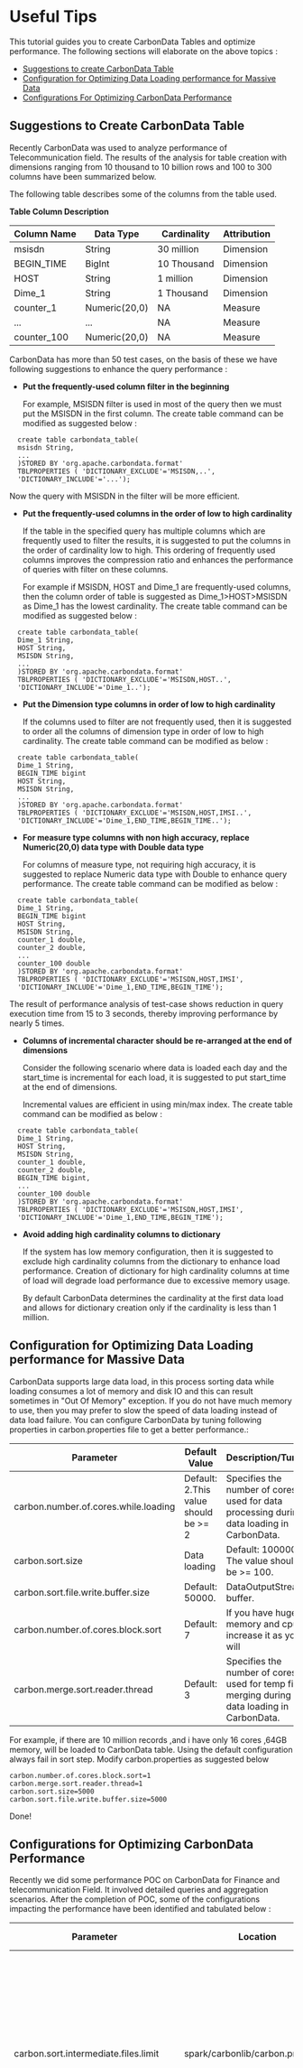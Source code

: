<!--
    Licensed to the Apache Software Foundation (ASF) under one
    or more contributor license agreements.  See the NOTICE file
    distributed with this work for additional information
    regarding copyright ownership.  The ASF licenses this file
    to you under the Apache License, Version 2.0 (the
    "License"); you may not use this file except in compliance
    with the License.  You may obtain a copy of the License at

      http://www.apache.org/licenses/LICENSE-2.0

    Unless required by applicable law or agreed to in writing,
    software distributed under the License is distributed on an
    "AS IS" BASIS, WITHOUT WARRANTIES OR CONDITIONS OF ANY
    KIND, either express or implied.  See the License for the
    specific language governing permissions and limitations
    under the License.
-->

# Useful Tips
This tutorial guides you to create CarbonData Tables and optimize performance.
The following sections will elaborate on the above topics :

* [Suggestions to create CarbonData Table](#suggestions-to-create-carbondata-table)
* [Configuration for Optimizing Data Loading performance for Massive Data](#configuration-for-optimizing-data-loading-performance-for-massive-data)
* [Configurations For Optimizing CarbonData Performance](#configurations-for-optimizing-carbondata-performance)

## Suggestions to Create CarbonData Table

Recently CarbonData was used to analyze performance of Telecommunication field.
The results of the analysis for table creation with dimensions ranging from
10 thousand to 10 billion rows and 100 to 300 columns have been summarized below.  

The following table describes some of the columns from the table used.
 
 
**Table Column Description**

| Column Name | Data Type     | Cardinality | Attribution |
|-------------|---------------|-------------|-------------|
| msisdn      | String        | 30 million  | Dimension   |
| BEGIN_TIME  | BigInt        | 10 Thousand | Dimension   |
| HOST        | String        | 1 million   | Dimension   |
| Dime_1      | String        | 1 Thousand  | Dimension   |
| counter_1   | Numeric(20,0) | NA          | Measure     |
| ...         | ...           | NA          | Measure     |
| counter_100 | Numeric(20,0) | NA          | Measure     |

CarbonData has more than 50 test cases, on the basis of these we have following suggestions to enhance the query performance :



* **Put the frequently-used column filter in the beginning**

  For example, MSISDN filter is used in most of the query then we must put the MSISDN in the first column. 
The create table command can be modified as suggested below :

```
  create table carbondata_table(
  msisdn String,
  ...
  )STORED BY 'org.apache.carbondata.format' 
  TBLPROPERTIES ( 'DICTIONARY_EXCLUDE'='MSISDN,..',
  'DICTIONARY_INCLUDE'='...');
```
  
  Now the query with MSISDN in the filter will be more efficient.


* **Put the frequently-used columns in the order of low to high cardinality**
  
  If the table in the specified query has multiple columns which are frequently used to filter the results, it is suggested to put
  the columns in the order of cardinality low to high. This ordering of frequently used columns improves the compression ratio and 
  enhances the performance of queries with filter on these columns.
  
  For example if MSISDN, HOST and Dime_1 are frequently-used columns, then the column order of table is suggested as 
  Dime_1>HOST>MSISDN as Dime_1 has the lowest cardinality. 
  The create table command can be modified as suggested below :

```
  create table carbondata_table(
  Dime_1 String,
  HOST String,
  MSISDN String,
  ...
  )STORED BY 'org.apache.carbondata.format' 
  TBLPROPERTIES ( 'DICTIONARY_EXCLUDE'='MSISDN,HOST..',
  'DICTIONARY_INCLUDE'='Dime_1..');
```


* **Put the Dimension type columns in order of low to high cardinality**

  If the columns used to filter are not frequently used, then it is suggested to order all the columns of dimension type in order of low to high cardinality.
The create table command can be modified as below :

```
  create table carbondata_table(
  Dime_1 String,
  BEGIN_TIME bigint
  HOST String,
  MSISDN String,
  ...
  )STORED BY 'org.apache.carbondata.format' 
  TBLPROPERTIES ( 'DICTIONARY_EXCLUDE'='MSISDN,HOST,IMSI..',
  'DICTIONARY_INCLUDE'='Dime_1,END_TIME,BEGIN_TIME..');
```


* **For measure type columns with non high accuracy, replace Numeric(20,0) data type with Double data type**

  For columns of measure type, not requiring high accuracy, it is suggested to replace Numeric data type with Double to enhance 
query performance. The create table command can be modified as below :

```
  create table carbondata_table(
  Dime_1 String,
  BEGIN_TIME bigint
  HOST String,
  MSISDN String,
  counter_1 double,
  counter_2 double,
  ...
  counter_100 double
  )STORED BY 'org.apache.carbondata.format' 
  TBLPROPERTIES ( 'DICTIONARY_EXCLUDE'='MSISDN,HOST,IMSI',
  'DICTIONARY_INCLUDE'='Dime_1,END_TIME,BEGIN_TIME');
```
  The result of performance analysis of test-case shows reduction in query execution time from 15 to 3 seconds, thereby improving performance by nearly 5 times.

 
* **Columns of incremental character should be re-arranged at the end of dimensions**

  Consider the following scenario where data is loaded each day and the start_time is incremental for each load, it is
suggested to put start_time at the end of dimensions. 

  Incremental values are efficient in using min/max index. The create table command can be modified as below :

```
  create table carbondata_table(
  Dime_1 String,
  HOST String,
  MSISDN String,
  counter_1 double,
  counter_2 double,
  BEGIN_TIME bigint,
  ...
  counter_100 double
  )STORED BY 'org.apache.carbondata.format' 
  TBLPROPERTIES ( 'DICTIONARY_EXCLUDE'='MSISDN,HOST,IMSI',
  'DICTIONARY_INCLUDE'='Dime_1,END_TIME,BEGIN_TIME'); 
```


* **Avoid adding high cardinality columns to dictionary**

  If the system has low memory configuration, then it is suggested to exclude high cardinality columns from the dictionary to 
enhance load performance. Creation of  dictionary for high cardinality columns at time of load will degrade load performance due to 
excessive memory usage. 

  By default CarbonData determines the cardinality at the first data load and allows for dictionary creation only if the cardinality is less than
1 million.



## Configuration for Optimizing Data Loading performance for Massive Data


 CarbonData supports large data load, in this process sorting data while loading consumes a lot of memory and disk IO and
 this can result sometimes in "Out Of Memory" exception.
 If you do not have much memory to use, then you may prefer to slow the speed of data loading instead of data load failure.
 You can configure CarbonData by tuning following properties in carbon.properties file to get a better performance.:

| Parameter | Default Value | Description/Tuning |
|-----------|-------------|--------|
|carbon.number.of.cores.while.loading|Default: 2.This value should be >= 2|Specifies the number of cores used for data processing during data loading in CarbonData. |
|carbon.sort.size|Data loading|Default: 100000. The value should be >= 100.|Threshhold to write local file in sort step when loading data|
|carbon.sort.file.write.buffer.size|Default:  50000.|DataOutputStream buffer. |
|carbon.number.of.cores.block.sort|Default: 7 | If you have huge memory and cpus, increase it as you will|
|carbon.merge.sort.reader.thread|Default: 3 |Specifies the number of cores used for temp file merging during data loading in CarbonData.|

For example, if there are  10 million records ,and i have only 16 cores ,64GB memory, will be loaded to CarbonData table.
Using the default configuration  always fail in sort step. Modify carbon.properties as suggested below


```
carbon.number.of.cores.block.sort=1
carbon.merge.sort.reader.thread=1
carbon.sort.size=5000
carbon.sort.file.write.buffer.size=5000
```

Done!


## Configurations for Optimizing CarbonData Performance

Recently we did some performance POC on CarbonData for Finance and telecommunication Field. It involved detailed queries and aggregation 
scenarios. After the completion of POC, some of the configurations impacting the performance have been identified and tabulated below :

| Parameter | Location | Used For  | Description | Tuning |
|----------------------------------------------|-----------------------------------|---------------------------|----------------------------------------------------------------------------------------------------------------------------------------------------------------------------------|------------------------------------------------------------------------------------------------------------------------------------------------------------------------------------------------------------------------------------------------------------------------------------------------------------------------------------------------------------------------------------------------------------------------------------------------------------------------------------------------------------------------------------------------------------------------------------------------------------------------------------------------|
| carbon.sort.intermediate.files.limit | spark/carbonlib/carbon.properties | Data loading | During the loading of data, local temp is used to sort the data. This number specifies the minimum number of intermediate files after which the  merge sort has to be initiated. | Increasing the parameter to a higher value will improve the load performance. For example, when we increase the value from 20 to 100, it increases the data load performance from 35MB/S to more than 50MB/S. Higher values of this parameter consumes  more memory during the load. |
| carbon.number.of.cores.while.loading | spark/carbonlib/carbon.properties | Data loading | Specifies the number of cores used for data processing during data loading in CarbonData. | If you have more number of CPUs, then you can increase the number of CPUs, which will increase the performance. For example if we increase the value from 2 to 4 then the CSV reading performance can increase about 1 times |
| carbon.compaction.level.threshold | spark/carbonlib/carbon.properties | Data loading and Querying | For minor compaction, specifies the number of segments to be merged in stage 1 and number of compacted segments to be merged in stage 2. | Each CarbonData load will create one segment, if every load is small in size it will generate many small file over a period of time impacting the query performance. Configuring this parameter will merge the small segment to one big segment which will sort the data and improve the performance. For Example in one telecommunication scenario, the performance improves about 2 times after minor compaction. |
| spark.sql.shuffle.partitions | spark/con/spark-defaults.conf | Querying | The number of task started when spark shuffle. | The value can be 1 to 2 times as much as the executor cores. In an aggregation scenario, reducing the number from 200 to 32 reduced the query time from 17 to 9 seconds. |
| num-executors/executor-cores/executor-memory | spark/con/spark-defaults.conf | Querying | The number of executors, CPU cores, and memory used for CarbonData query. | In the bank scenario, we provide the 4 CPUs cores and 15 GB for each executor which can get good performance. This 2 value does not mean more the better. It needs to be configured properly in case of limited resources. For example, In the bank scenario, it has enough CPU 32 cores each node but less memory 64 GB each node. So we cannot give more CPU but less memory. For example, when 4 cores and 12GB for each executor. It sometimes happens GC during the query which impact the query performance very much from the 3 second to more than 15 seconds. In this scenario need to increase the memory or decrease the CPU cores. |
| carbon.detail.batch.size | spark/carbonlib/carbon.properties | Data loading | The buffer size to store records, returned from the block scan. | In limit scenario this parameter is very important. For example your query limit is 1000. But if we set this value to 3000 that means we get 3000 records from scan but spark will only take 1000 rows. So the 2000 remaining are useless. In one Finance test case after we set it to 100, in the limit 1000 scenario the performance increase about 2 times in comparison to if we set this value to 12000. |
| carbon.use.local.dir | spark/carbonlib/carbon.properties | Data loading | Whether use YARN local directories for multi-table load disk load balance | If this is set it to true CarbonData will use YARN local directories for multi-table load disk load balance, that will improve the data load performance. |

PS: If your CarbonData instance is provided only for query, you may specify the conf 'spark.speculation=true' which is conf
in spark.

 